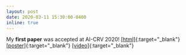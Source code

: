 ```yaml
---
layout: post
date: 2020-03-11 15:30:00-0400
inline: true
---
```


My **first paper** was accepted at AI-CRV 2020! [[html]](https://ieeexplore.ieee.org/document/9108677){:target="\_blank"} [[poster]](assets/pdf/crvPoster2020.pdf){:target="\_blank"} [[video]](https://youtu.be/o4XtAekWSLQ){:target="\_blank"}